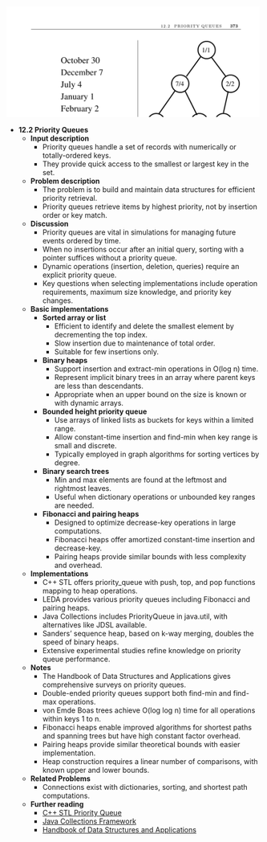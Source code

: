 ![ADM-ch12-datastructs-priority-queues](ADM-ch12-datastructs-priority-queues.best.png)

- **12.2 Priority Queues**
  - **Input description**
    - Priority queues handle a set of records with numerically or totally-ordered keys.
    - They provide quick access to the smallest or largest key in the set.
  - **Problem description**
    - The problem is to build and maintain data structures for efficient priority retrieval.
    - Priority queues retrieve items by highest priority, not by insertion order or key match.
  - **Discussion**
    - Priority queues are vital in simulations for managing future events ordered by time.
    - When no insertions occur after an initial query, sorting with a pointer suffices without a priority queue.
    - Dynamic operations (insertion, deletion, queries) require an explicit priority queue.
    - Key questions when selecting implementations include operation requirements, maximum size knowledge, and priority key changes.
  - **Basic implementations**
    - **Sorted array or list**
      - Efficient to identify and delete the smallest element by decrementing the top index.
      - Slow insertion due to maintenance of total order.
      - Suitable for few insertions only.
    - **Binary heaps**
      - Support insertion and extract-min operations in O(log n) time.
      - Represent implicit binary trees in an array where parent keys are less than descendants.
      - Appropriate when an upper bound on the size is known or with dynamic arrays.
    - **Bounded height priority queue**
      - Use arrays of linked lists as buckets for keys within a limited range.
      - Allow constant-time insertion and find-min when key range is small and discrete.
      - Typically employed in graph algorithms for sorting vertices by degree.
    - **Binary search trees**
      - Min and max elements are found at the leftmost and rightmost leaves.
      - Useful when dictionary operations or unbounded key ranges are needed.
    - **Fibonacci and pairing heaps**
      - Designed to optimize decrease-key operations in large computations.
      - Fibonacci heaps offer amortized constant-time insertion and decrease-key.
      - Pairing heaps provide similar bounds with less complexity and overhead.
  - **Implementations**
    - C++ STL offers priority_queue with push, top, and pop functions mapping to heap operations.
    - LEDA provides various priority queues including Fibonacci and pairing heaps.
    - Java Collections includes PriorityQueue in java.util, with alternatives like JDSL available.
    - Sanders’ sequence heap, based on k-way merging, doubles the speed of binary heaps.
    - Extensive experimental studies refine knowledge on priority queue performance.
  - **Notes**
    - The Handbook of Data Structures and Applications gives comprehensive surveys on priority queues.
    - Double-ended priority queues support both find-min and find-max operations.
    - von Emde Boas trees achieve O(log log n) time for all operations within keys 1 to n.
    - Fibonacci heaps enable improved algorithms for shortest paths and spanning trees but have high constant factor overhead.
    - Pairing heaps provide similar theoretical bounds with easier implementation.
    - Heap construction requires a linear number of comparisons, with known upper and lower bounds.
  - **Related Problems**
    - Connections exist with dictionaries, sorting, and shortest path computations.
  - **Further reading**
    - [C++ STL Priority Queue](http://www.sgi.com/tech/stl/)
    - [Java Collections Framework](http://java.sun.com/javase/)
    - [Handbook of Data Structures and Applications](https://example.org)
